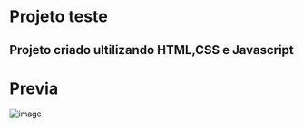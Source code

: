 # Projeto teste

## Projeto criado ultilizando HTML,CSS e Javascript

# Previa

![image](https://github.com/adooniscosta/previs-tempo/assets/141268586/ba1568a4-9dc2-4179-bbc9-9b09db2ea3e4)
